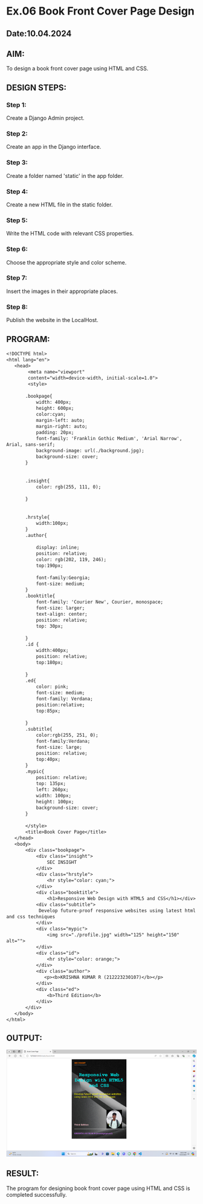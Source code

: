 # Ex.06 Book Front Cover Page Design
## Date:10.04.2024

## AIM:
To design a book front cover page using HTML and CSS.

## DESIGN STEPS:

### Step 1:
Create a Django Admin project.

### Step 2:
Create an app in the Django interface.

### Step 3:
Create a folder named 'static' in the app folder.

### Step 4:
Create a new HTML file in the static folder.

### Step 5:
Write the HTML code with relevant CSS properties.

### Step 6:
Choose the appropriate style and color scheme.

### Step 7:
Insert the images in their appropriate places.

### Step 8:
Publish the website in the LocalHost.

## PROGRAM:
```
<!DOCTYPE html>
<html lang="en">
   <head>
        <meta name="viewport" 
        content="width=device-width, initial-scale=1.0">
        <style>

       .bookpage{
           width: 400px;
           height: 600px;
           color:cyan;
           margin-left: auto;
           margin-right: auto;
           padding: 20px;
           font-family: 'Franklin Gothic Medium', 'Arial Narrow', Arial, sans-serif;
           background-image: url(./background.jpg);
           background-size: cover;
       }
           

       .insight{
           color: rgb(255, 111, 0);

       }

       
       .hrstyle{
           width:100px;
       }
       .author{
       
           display: inline;
           position: relative;
           color: rgb(202, 119, 246);
           top:190px;
           
           font-family:Georgia;
           font-size: medium;
       }
       .booktitle{
           font-family: 'Courier New', Courier, monospace;
           font-size: larger;
           text-align: center;
           position: relative;
           top: 30px;
       
       }
       .id {
           width:400px;
           position: relative;
           top:180px;
           
       }
       .ed{
           color: pink;
           font-size: medium;
           font-family: Verdana;
           position:relative;
           top:85px;

       }
       .subtitle{
           color:rgb(255, 251, 0);
           font-family:Verdana;
           font-size: large;
           position: relative;
           top:40px;
       }
       .mypic{
           position: relative;
           top: 135px;
           left: 260px;
           width: 100px;
           height: 100px;
           background-size: cover;
       }
       
       </style>
       <title>Book Cover Page</title>
   </head>
   <body>
       <div class="bookpage">
           <div class="insight">
               SEC INSIGHT
           </div>
           <div class="hrstyle">
               <hr style="color: cyan;">
           </div>
           <div class="booktitle">
               <h1>Responsive Web Design with HTML5 and CSS</h1></div>
           <div class="subtitle">
            Develop future-proof responsive websites using latest html and css techniques
           </div>
           <div class="mypic">
               <img src="./profile.jpg" width="125" height="150" alt="">
           </div>
           <div class="id">
               <hr style="color: orange;">
           </div>
           <div class="author">
              <p><b>KRISHNA KUMAR R (212223230107)</b></p>
           </div>
           <div class="ed">
               <b>Third Edition</b>
           </div>
       </div>
   </body>
</html>
```

## OUTPUT:
![alt text](<Screenshot 2024-04-10 222520.png>)

## RESULT:
The program for designing book front cover page using HTML and CSS is completed successfully.
